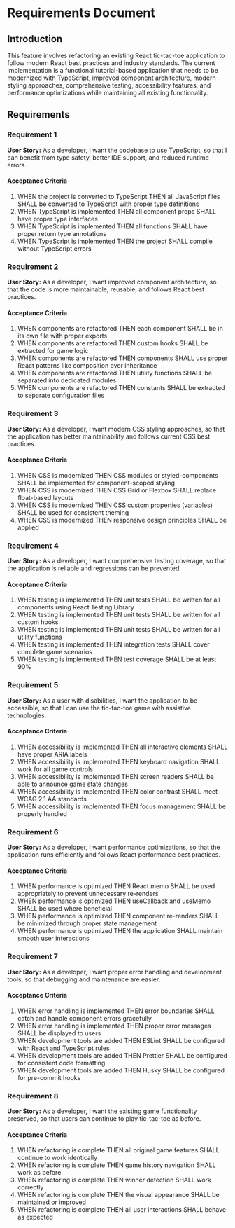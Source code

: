 # Requirements Document

## Introduction

This feature involves refactoring an existing React tic-tac-toe application to follow modern React best practices and industry standards. The current implementation is a functional tutorial-based application that needs to be modernized with TypeScript, improved component architecture, modern styling approaches, comprehensive testing, accessibility features, and performance optimizations while maintaining all existing functionality.

## Requirements

### Requirement 1

**User Story:** As a developer, I want the codebase to use TypeScript, so that I can benefit from type safety, better IDE support, and reduced runtime errors.

#### Acceptance Criteria

1. WHEN the project is converted to TypeScript THEN all JavaScript files SHALL be converted to TypeScript with proper type definitions
2. WHEN TypeScript is implemented THEN all component props SHALL have proper type interfaces
3. WHEN TypeScript is implemented THEN all functions SHALL have proper return type annotations
4. WHEN TypeScript is implemented THEN the project SHALL compile without TypeScript errors

### Requirement 2

**User Story:** As a developer, I want improved component architecture, so that the code is more maintainable, reusable, and follows React best practices.

#### Acceptance Criteria

1. WHEN components are refactored THEN each component SHALL be in its own file with proper exports
2. WHEN components are refactored THEN custom hooks SHALL be extracted for game logic
3. WHEN components are refactored THEN components SHALL use proper React patterns like composition over inheritance
4. WHEN components are refactored THEN utility functions SHALL be separated into dedicated modules
5. WHEN components are refactored THEN constants SHALL be extracted to separate configuration files

### Requirement 3

**User Story:** As a developer, I want modern CSS styling approaches, so that the application has better maintainability and follows current CSS best practices.

#### Acceptance Criteria

1. WHEN CSS is modernized THEN CSS modules or styled-components SHALL be implemented for component-scoped styling
2. WHEN CSS is modernized THEN CSS Grid or Flexbox SHALL replace float-based layouts
3. WHEN CSS is modernized THEN CSS custom properties (variables) SHALL be used for consistent theming
4. WHEN CSS is modernized THEN responsive design principles SHALL be applied

### Requirement 4

**User Story:** As a developer, I want comprehensive testing coverage, so that the application is reliable and regressions can be prevented.

#### Acceptance Criteria

1. WHEN testing is implemented THEN unit tests SHALL be written for all components using React Testing Library
2. WHEN testing is implemented THEN unit tests SHALL be written for all custom hooks
3. WHEN testing is implemented THEN unit tests SHALL be written for all utility functions
4. WHEN testing is implemented THEN integration tests SHALL cover complete game scenarios
5. WHEN testing is implemented THEN test coverage SHALL be at least 90%

### Requirement 5

**User Story:** As a user with disabilities, I want the application to be accessible, so that I can use the tic-tac-toe game with assistive technologies.

#### Acceptance Criteria

1. WHEN accessibility is implemented THEN all interactive elements SHALL have proper ARIA labels
2. WHEN accessibility is implemented THEN keyboard navigation SHALL work for all game controls
3. WHEN accessibility is implemented THEN screen readers SHALL be able to announce game state changes
4. WHEN accessibility is implemented THEN color contrast SHALL meet WCAG 2.1 AA standards
5. WHEN accessibility is implemented THEN focus management SHALL be properly handled

### Requirement 6

**User Story:** As a developer, I want performance optimizations, so that the application runs efficiently and follows React performance best practices.

#### Acceptance Criteria

1. WHEN performance is optimized THEN React.memo SHALL be used appropriately to prevent unnecessary re-renders
2. WHEN performance is optimized THEN useCallback and useMemo SHALL be used where beneficial
3. WHEN performance is optimized THEN component re-renders SHALL be minimized through proper state management
4. WHEN performance is optimized THEN the application SHALL maintain smooth user interactions

### Requirement 7

**User Story:** As a developer, I want proper error handling and development tools, so that debugging and maintenance are easier.

#### Acceptance Criteria

1. WHEN error handling is implemented THEN error boundaries SHALL catch and handle component errors gracefully
2. WHEN error handling is implemented THEN proper error messages SHALL be displayed to users
3. WHEN development tools are added THEN ESLint SHALL be configured with React and TypeScript rules
4. WHEN development tools are added THEN Prettier SHALL be configured for consistent code formatting
5. WHEN development tools are added THEN Husky SHALL be configured for pre-commit hooks

### Requirement 8

**User Story:** As a developer, I want the existing game functionality preserved, so that users can continue to play tic-tac-toe as before.

#### Acceptance Criteria

1. WHEN refactoring is complete THEN all original game features SHALL continue to work identically
2. WHEN refactoring is complete THEN game history navigation SHALL work as before
3. WHEN refactoring is complete THEN winner detection SHALL work correctly
4. WHEN refactoring is complete THEN the visual appearance SHALL be maintained or improved
5. WHEN refactoring is complete THEN all user interactions SHALL behave as expected